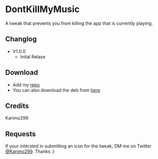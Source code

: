 # DontKillMyMusic

A tweak that prevents you from killing the app that is currently playing. 

## Changlog
* V1.0.0  
  - Inital Relase

## Download
* Add my [repo](https://github.com/Karimo299/repo)
* You can also download the deb from [here](./Packages)

## Credits

Karimo299

## Requests

If your intersted in submitting an icon for the tweak, DM me on Twitter [@Karimo299](https://twitter.com/karimo299). Thanks :)
